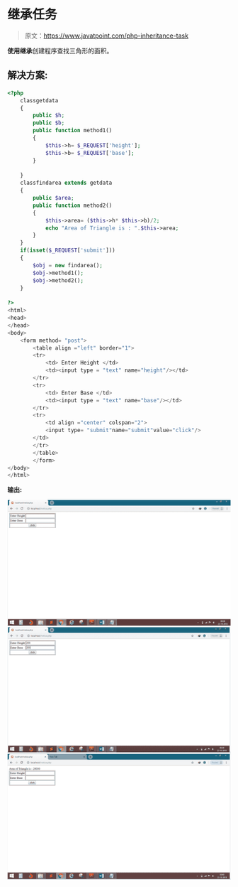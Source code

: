 # 继承任务

> 原文：<https://www.javatpoint.com/php-inheritance-task>

**使用继承**创建程序查找三角形的面积。

## 解决方案:

```php
<?php
	classgetdata
	{
		public $h;
		public $b;
		public function method1()
		{
			$this->h= $_REQUEST['height'];
			$this->b= $_REQUEST['base'];
		}

	}
	classfindarea extends getdata
	{
		public $area;
		public function method2()
		{
			$this->area= ($this->h* $this->b)/2;
			echo "Area of Triangle is : ".$this->area;
		}
	}
	if(isset($_REQUEST['submit']))
	{
		$obj = new findarea();
		$obj->method1();
		$obj->method2();
	}

?>
<html>
<head>
</head>
<body>
	<form method= "post">
		<table align ="left" border="1">
		<tr>
			<td> Enter Height </td>
			<td><input type = "text" name="height"/></td>
		</tr>
		<tr>
			<td> Enter Base </td>
			<td><input type = "text" name="base"/></td>
		</tr>
		<tr>
			<td align ="center" colspan="2">
			<input type= "submit"name="submit"value="click"/>
		</td>
		</tr>
		</table>
		</form>
</body>
</html>

```

**输出:**

![Inheritance Task](img/1b8f21197c451384d4870a5f7f9d0abd.png) ![Inheritance Task](img/423149696cfee8706e0442bbd37546e5.png) ![Inheritance Task](img/97491293ba50a1e38f44979ef86dd55b.png)